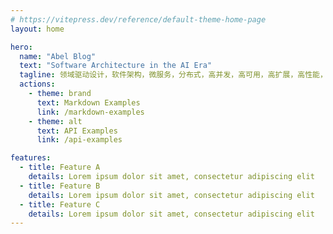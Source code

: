 ```yaml
---
# https://vitepress.dev/reference/default-theme-home-page
layout: home

hero:
  name: "Abel Blog"
  text: "Software Architecture in the AI Era"
  tagline: 领域驱动设计，软件架构，微服务，分布式，高并发，高可用，高扩展，高性能，高安全
  actions:
    - theme: brand
      text: Markdown Examples
      link: /markdown-examples
    - theme: alt
      text: API Examples
      link: /api-examples

features:
  - title: Feature A
    details: Lorem ipsum dolor sit amet, consectetur adipiscing elit
  - title: Feature B
    details: Lorem ipsum dolor sit amet, consectetur adipiscing elit
  - title: Feature C
    details: Lorem ipsum dolor sit amet, consectetur adipiscing elit
---
```


